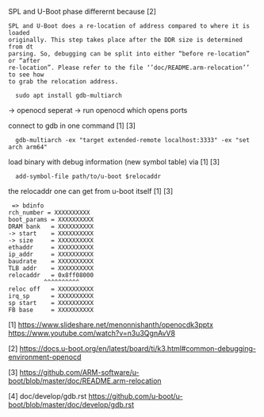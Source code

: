 
SPL and U-Boot phase differernt because [2]


```
SPL and U-Boot does a re-location of address compared to where it is loaded
originally. This step takes place after the DDR size is determined from dt
parsing. So, debugging can be split into either “before re-location” or “after
re-location”. Please refer to the file ‘’doc/README.arm-relocation’’ to see how
to grab the relocation address.
```


```
  sudo apt install gdb-multiarch
```

-> openocd seperat
-> run openocd which opens ports

connect to gdb in one command [1] [3]

```
  gdb-multiarch -ex "target extended-remote localhost:3333" -ex "set arch arm64"
```

load binary with debug information (new symbol table) via [1] [3]

```
  add-symbol-file path/to/u-boot $relocaddr
```

the relocaddr one can get from u-boot itself [1] [3]

```
 => bdinfo
rch_number = XXXXXXXXXX
boot_params = XXXXXXXXXX
DRAM bank   = XXXXXXXXXX
-> start    = XXXXXXXXXX
-> size     = XXXXXXXXXX
ethaddr     = XXXXXXXXXX
ip_addr     = XXXXXXXXXX
baudrate    = XXXXXXXXXX
TLB addr    = XXXXXXXXXX
relocaddr   = 0x8ff08000
	      ^^^^^^^^^^
reloc off   = XXXXXXXXXX
irq_sp	    = XXXXXXXXXX
sp start    = XXXXXXXXXX
FB base     = XXXXXXXXXX
```


[1] https://www.slideshare.net/menonnishanth/openocdk3pptx
https://www.youtube.com/watch?v=n3u3QgnAvV8

[2] https://docs.u-boot.org/en/latest/board/ti/k3.html#common-debugging-environment-openocd

[3] https://github.com/ARM-software/u-boot/blob/master/doc/README.arm-relocation

[4] doc/develop/gdb.rst
https://github.com/u-boot/u-boot/blob/master/doc/develop/gdb.rst
